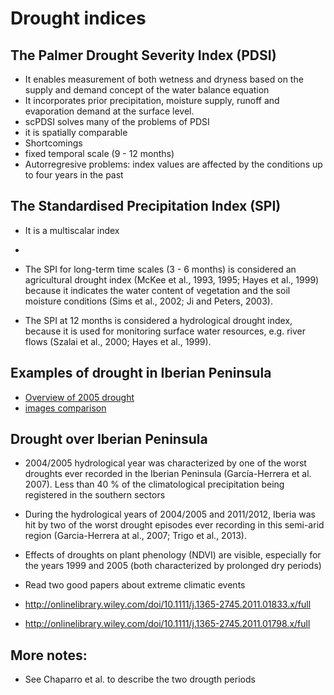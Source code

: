 # Drought indices

## The Palmer Drought Severity Index (PDSI)

* It enables measurement of both wetness and dryness based on the supply and demand concept of the water balance equation 
* It incorporates prior precipitation, moisture supply, runoff and evaporation demand at the surface level. 
* scPDSI solves many of the problems of PDSI
 * it is spatially comparable 
* Shortcomings 
 * fixed temporal scale (9 - 12 months)
 * Autorregresive problems: index values are affected by the conditions up to four years in the past 
 
## The Standardised Precipitation Index (SPI)

* It is a multiscalar index 
* 


* The SPI for long-term time scales (3 - 6 months) is considered an agricultural drought index (McKee et al., 1993, 1995; Hayes et al., 1999) because it indicates the water content of vegetation and the soil moisture conditions (Sims et al., 2002; Ji and Peters, 2003).

* The SPI at 12 months is considered a hydrological drought index, because it is used for monitoring surface water resources, e.g. river flows (Szalai et al., 2000; Hayes et al., 1999). 





## Examples of drought in Iberian Peninsula
* [Overview of 2005 drought](http://earthobservatory.nasa.gov/NaturalHazards/view.php?id=14719)
* [images comparison](http://earthobservatory.nasa.gov/NaturalHazards/view.php?id=14717) 





## Drought over Iberian Peninsula 
* 2004/2005 hydrological year was characterized by one of the worst droughts ever recorded in the Iberian Peninsula (García-Herrera et al. 2007). Less than 40 % of the climatological precipitation being registered in the southern sectors

* During the hydrological years of 2004/2005 and 2011/2012, Iberia was hit by two of the worst drought episodes ever recording in this semi-arid region (Garcia-Herrera at al., 2007; Trigo et al., 2013).


* Effects of droughts on plant phenology (NDVI) are visible, especially for the years 1999 and 2005 (both characterized by prolonged dry periods)


* Read two good papers about extreme climatic events
 * http://onlinelibrary.wiley.com/doi/10.1111/j.1365-2745.2011.01833.x/full 
 * http://onlinelibrary.wiley.com/doi/10.1111/j.1365-2745.2011.01798.x/full

## More notes: 

* See Chaparro et al. to describe the two drougth periods 

